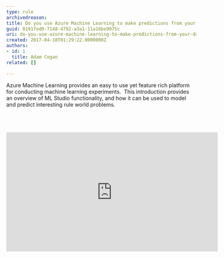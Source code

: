 ```yaml
---
type: rule
archivedreason: 
title: Do you use Azure Machine Learning to make predictions from your data?
guid: 8191fed0-7148-4792-a3a1-11a16be9975c
uri: do-you-use-azure-machine-learning-to-make-predictions-from-your-data
created: 2017-04-18T01:29:22.0000000Z
authors:
- id: 1
  title: Adam Cogan
related: []

---
```



Azure Machine Learning provides an easy to use yet feature rich platform for conducting machine learning experiments. &#160;This introduction provides an overview of ML Studio functionality, and how it can be used to model and predict interesting rule world problems.​<br><br>
<br><excerpt class='endintro'></excerpt><br>
<iframe width="560" height="315" src="https&#58;//www.youtube.com/embed/sUN5eIfbVM0?start=4120" frameborder="0"></iframe>​<br>


